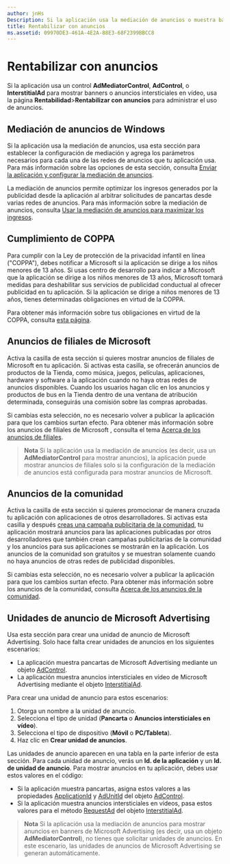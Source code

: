 ```yaml
---
author: jnHs
Description: Si la aplicación usa la mediación de anuncios o muestra banners o anuncios intersticiales en vídeo de Microsoft Advertising, usa la página Rentabilidad &gt; Rentabilizar con anuncios para administrar el uso que haces de los anuncios.
title: Rentabilizar con anuncios
ms.assetid: 09970DE3-461A-4E2A-88E3-68F2399BBCC8
---
```


# Rentabilizar con anuncios


Si la aplicación usa un control **AdMediatorControl**, **AdControl**, o **InterstitialAd** para mostrar banners o anuncios intersticiales en vídeo, usa la página **Rentabilidad**&gt;**Rentabilizar con anuncios** para administrar el uso de anuncios.

## Mediación de anuncios de Windows


Si la aplicación usa la mediación de anuncios, usa esta sección para establecer la configuración de mediación y agrega los parámetros necesarios para cada una de las redes de anuncios que tu aplicación usa. Para más información sobre las opciones de esta sección, consulta [Enviar la aplicación y configurar la mediación de anuncios](https://msdn.microsoft.com/library/windows/apps/mt219689).

La mediación de anuncios permite optimizar los ingresos generados por la publicidad desde la aplicación al arbitrar solicitudes de pancartas desde varias redes de anuncios. Para más información sobre la mediación de anuncios, consulta [Usar la mediación de anuncios para maximizar los ingresos](https://msdn.microsoft.com/library/windows/apps/mt219691).

## Cumplimiento de COPPA

Para cumplir con la Ley de protección de la privacidad infantil en línea ("COPPA"), debes notificar a Microsoft si la aplicación se dirige a los niños menores de 13 años. Si usas centro de desarrollo para indicar a Microsoft que la aplicación se dirige a los niños menores de 13 años, Microsoft tomará medidas para deshabilitar sus servicios de publicidad conductual al ofrecer publicidad en tu aplicación. Si la aplicación se dirige a niños menores de 13 años, tienes determinadas obligaciones en virtud de la COPPA.

Para obtener más información sobre tus obligaciones en virtud de la COPPA, consulta [esta página](http://go.microsoft.com/fwlink/p/?linkid=536558).

## Anuncios de filiales de Microsoft

Activa la casilla de esta sección si quieres mostrar anuncios de filiales de Microsoft en tu aplicación. Si activas esta casilla, se ofrecerán anuncios de productos de la Tienda, como música, juegos, películas, aplicaciones, hardware y software a la aplicación cuando no haya otras redes de anuncios disponibles. Cuando los usuarios hagan clic en los anuncios y productos de bus en la Tienda dentro de una ventana de atribución determinada, conseguirás una comisión sobre las compras aprobadas.

Si cambias esta selección, no es necesario volver a publicar la aplicación para que los cambios surtan efecto. Para obtener más información sobre los anuncios de filiales de Microsoft , consulta el tema [Acerca de los anuncios de filiales](about-affiliate-ads.md).

> **Nota**  Si la aplicación usa la mediación de anuncios (es decir, usa un **AdMediatorControl** para mostrar anuncios), la aplicación puede mostrar anuncios de filiales solo si la configuración de la mediación de anuncios está configurada para mostrar anuncios de Microsoft.

## Anuncios de la comunidad

Activa la casilla de esta sección si quieres promocionar de manera cruzada tu aplicación con aplicaciones de otros desarrolladores. Si activas esta casilla y después [creas una campaña publicitaria de la comunidad](create-an-ad-campaign-for-your-app.md), tu aplicación mostrará anuncios para las aplicaciones publicadas por otros desarrolladores que también crean campañas publicitarias de la comunidad y los anuncios para sus aplicaciones se mostrarán en la aplicación. Los anuncios de la comunidad son gratuitos y se muestran solamente cuando no haya anuncios de otras redes de publicidad disponibles.

Si cambias esta selección, no es necesario volver a publicar la aplicación para que los cambios surtan efecto. Para obtener más información sobre los anuncios de la comunidad, consulta [Acerca de los anuncios de la comunidad](about-community-ads.md).

## Unidades de anuncio de Microsoft Advertising

Usa esta sección para crear una unidad de anuncio de Microsoft Advertising. Solo hace falta crear unidades de anuncios en los siguientes escenarios:

-   La aplicación muestra pancartas de Microsoft Advertising mediante un objeto [AdControl](https://msdn.microsoft.com/library/mt313154.aspx).
-   La aplicación muestra anuncios intersticiales en vídeo de Microsoft Advertising mediante el objeto [InterstitialAd](https://msdn.microsoft.com/library/mt313189.aspx).

Para crear una unidad de anuncio para estos escenarios:

1.  Otorga un nombre a la unidad de anuncio.
2.  Selecciona el tipo de unidad (**Pancarta** o **Anuncios intersticiales en vídeo**).
3.  Selecciona el tipo de dispositivo (**Móvil** o **PC/Tableta**).
4.  Haz clic en **Crear unidad de anuncios**.

Las unidades de anuncio aparecen en una tabla en la parte inferior de esta sección. Para cada unidad de anuncio, verás un **Id. de la aplicación** y un **Id. de unidad de anuncio**. Para mostrar anuncios en tu aplicación, debes usar estos valores en el código:

-   Si la aplicación muestra pancartas, asigna estos valores a las propiedades [ApplicationId](https://msdn.microsoft.com/library/mt313174.aspx) y [AdUnitId](https://msdn.microsoft.com/library/mt313171.aspx) del objeto [AdControl](https://msdn.microsoft.com/library/mt313154.aspx).
-   Si la aplicación muestra anuncios intersticiales en vídeos, pasa estos valores para el método [RequestAd](https://msdn.microsoft.com/library/mt313192.aspx) del objeto [InterstitialAd](https://msdn.microsoft.com/library/mt313189.aspx).

> **Nota**  Si la aplicación usa la mediación de anuncios para mostrar anuncios en banners de Microsoft Advertising (es decir, usa un objeto **AdMediatorControl**), no tienes que solicitar unidades de anuncios. En este escenario, las unidades de anuncios de Microsoft Advertising se generan automáticamente.

 

 

 


<!--HONumber=May16_HO2-->


